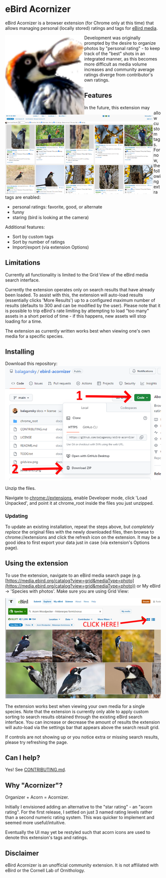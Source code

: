 # eBird Acornizer

eBird Acornizer is a browser extension (for Chrome only at this time)
that allows managing personal (locally stored) ratings and tags for 
[eBird media](https://media.ebird.org/catalog).

<p>
  <img src="chrome_root/icon.png" height="256" style="float: left">
  <img src="screenshot.png" height="256" style="float: left">
</p>

Development was originally prompted by the desire to organize photos by "personal rating" - to
keep track of the "best" shots in an integrated manner, as this becomes more difficult as 
media volume increases and community average ratings diverge from contributor's own ratings.

## Features

In the future, this extension may allow custom tags. For now, the following extra
tags are enabled:

* personal ratings: favorite, good, or alternate
* funny
* staring (bird is looking at the camera)

Additional features:

* Sort by custom tags
* Sort by number of ratings
* Import/export (via extension Options)

## Limitations

Currently all functionality is limited to the Grid View of the eBird media search interface.

Currently the extension operates only on search results that have already been loaded. 
To assist with this, the extension will auto-load results (essentially clicks 'More Results')
up to a configured maximum number of results (defaults to 300 and can be modified by the user).
Please note that it is possible to trip eBird's rate limiting by attempting to load "too many"
assets in a short period of time - if this happens, new assets will stop loading for a time.

The extension as currently written works best when viewing one's own media for a specific species. 

## Installing

Download this repository:
![download](download.png)

Unzip the files.

Navigate to [chrome://extensions](chrome://extensions), enable Developer mode, click 'Load Unpacked',
and point it at chrome_root inside the files you just unzipped.

### Updating

To update an existing installation, repeat the steps above,
but *completely replace* the original files with the newly downloaded files,
then browse to chrome://extensions and click the refresh icon on the extension.
It may be a good idea to first export your data just in case (via extension's Options page).

## Using the extension

To use the extension, navigate to an eBird media search page
(e.g. [https://media.ebird.org/catalog?view=grid&mediaType=photo](https://media.ebird.org/catalog?view=grid&mediaType=photo))
or My eBird -> 'Species with photos'.
Make sure you are using Grid View:

![grid view](gridview.png)

The extension works best when viewing your own media for a single species. Note that the
extension is currently only able to apply custom sorting to search results obtained through
the existing eBird search interface. You can increase or decrease the amount of results the
extension will auto-load via the settings bar that appears above the search result grid.

If controls are not showing up or you notice extra or missing search results, please try
refreshing the page.

## Can I help?

Yes! See [CONTRIBUTING.md](./CONTRIBUTING.md).

## Why "Acornizer"?

Organizer + Acorn = Acornizer.

Initially I envisioned adding an alternative to the "star rating" - an "acorn rating".
For the first release, I settled on just 3 named rating levels rather than a second
numeric rating system. This was quicker to implement and seemed more useful/intuitive.

Eventually the UI may yet be restyled such that acorn icons are used to denote this
extension's tags and ratings.

## Disclaimer

eBird Acornizer is an unofficial community extension.
It is not affiliated with eBird or the Cornell Lab of Ornithology.
